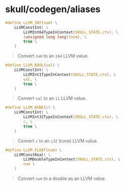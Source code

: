 # skull/codegen/aliases

```c
#define LLVM_INT(num) \
	LLVMConstInt( \
		LLVMInt64TypeInContext(SKULL_STATE.ctx), \
		(unsigned long long)(num), \
		true \
	)
```

> Convert `num` to an `i64` LLVM value.

```c
#define LLVM_BOOL(val) \
	LLVMConstInt( \
		LLVMInt1TypeInContext(SKULL_STATE.ctx), \
		val, \
		true \
	)
```

> Convert `val` to an `i1` LLVM value.

```c
#define LLVM_RUNE(c) \
	LLVMConstInt( \
		LLVMInt32TypeInContext(SKULL_STATE.ctx), \
		c, \
		true \
	)
```

> Convert `c` to an `i32` (rune) LLVM value.

```c
#define LLVM_FLOAT(num) \
	LLVMConstReal( \
		LLVMDoubleTypeInContext(SKULL_STATE.ctx), \
		num \
	)
```

> Convert `num` to a double as an LLVM value.

